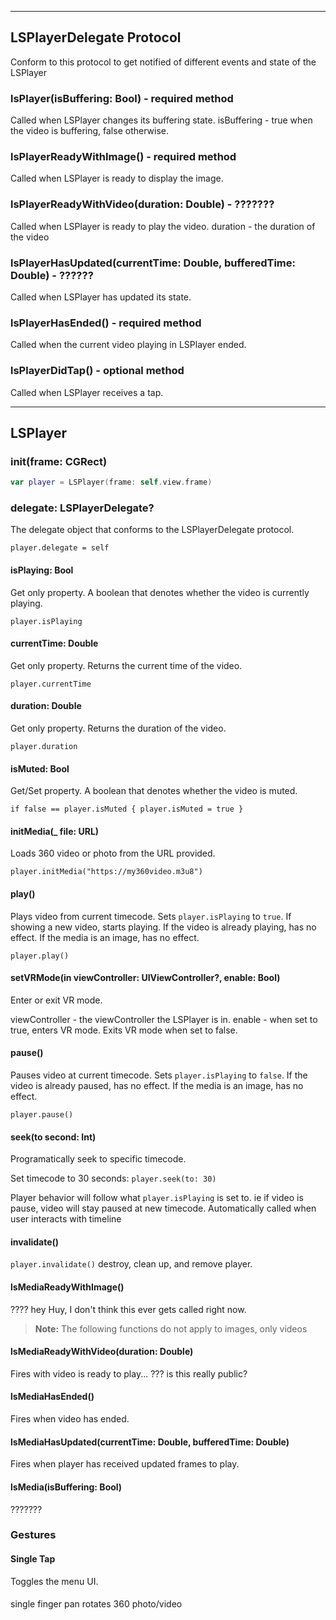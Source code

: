 
---

## LSPlayerDelegate Protocol

Conform to this protocol to get notified of different events and state of the LSPlayer  


### lsPlayer(isBuffering: Bool) - required method  

Called when LSPlayer changes its buffering state. isBuffering - true when the video is buffering, false  otherwise.  


### lsPlayerReadyWithImage() - required method  

Called when LSPlayer is ready to display the image.  


### lsPlayerReadyWithVideo(duration: Double) - ???????  

Called when LSPlayer is ready to play the video. duration - the duration of the video  


### lsPlayerHasUpdated(currentTime: Double, bufferedTime: Double) - ??????  

Called when LSPlayer has updated its state.  


### lsPlayerHasEnded() - required method  

Called when the current video playing in LSPlayer ended.  


### lsPlayerDidTap() - optional method  

Called when LSPlayer receives a tap.  


---

## LSPlayer

### init(frame: CGRect)  

```swift
var player = LSPlayer(frame: self.view.frame)
```

### delegate: LSPlayerDelegate?
The delegate object that conforms to the LSPlayerDelegate protocol.    

`player.delegate = self`

#### isPlaying: Bool
Get only property. A boolean that denotes whether the video is currently playing.  

`player.isPlaying`

#### currentTime: Double
Get only property. Returns the current time of the video.

`player.currentTime`

#### duration: Double
Get only property. Returns the duration of the video.

`player.duration`

#### isMuted: Bool
Get/Set property. A boolean that denotes whether the video is muted. 

`if false == player.isMuted {
     player.isMuted = true
}`

#### initMedia(_ file: URL)

Loads 360 video or photo from the URL provided.

`player.initMedia("https://my360video.m3u8")`


#### play()

Plays video from current timecode.
Sets `player.isPlaying` to `true`.
If showing a new video, starts playing.
If the video is already playing, has no effect.
If the media is an image, has no effect.

`player.play()`

#### setVRMode(in viewController: UIViewController?, enable: Bool)
Enter or exit VR mode.


viewController - the viewController the LSPlayer is in. 
enable - when set to true, enters VR mode. Exits VR mode when set to false. 

#### pause()

Pauses video at current timecode.
Sets `player.isPlaying` to `false`.
If the video is already paused, has no effect.
If the media is an image, has no effect.

`player.pause()`


#### seek(to second: Int)

Programatically seek to specific timecode.

Set timecode to 30 seconds:
`player.seek(to: 30)`

Player behavior will follow what `player.isPlaying` is set to. ie if video is pause, video will stay paused at new timecode.
Automatically called when user interacts with timeline


#### invalidate()
`player.invalidate()`
destroy, clean up, and remove player.


#### lsMediaReadyWithImage()

???? hey Huy, I don't think this ever gets called right now.


>**Note:** The following functions do not apply to images, only videos

#### lsMediaReadyWithVideo(duration: Double)

Fires with video is ready to play... ??? is this really public?


#### lsMediaHasEnded()

Fires when video has ended.


#### lsMediaHasUpdated(currentTime: Double, bufferedTime: Double)

Fires when player has received updated frames to play.


#### lsMedia(isBuffering: Bool)

???????




### Gestures

#### Single Tap
Toggles the menu UI.

#### 
single finger pan rotates 360 photo/video
